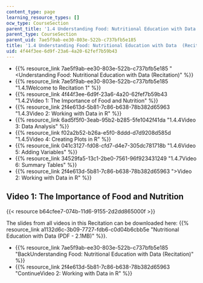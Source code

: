 ```yaml
---
content_type: page
learning_resource_types: []
ocw_type: CourseSection
parent_title: '1.4 Understanding Food: Nutritional Education with Data  (Recitation)'
parent_type: CourseSection
parent_uid: 7ae5f9ab-ee30-803e-522b-c737bfb5e185
title: '1.4 Understanding Food: Nutritional Education with Data  (Recitation)'
uid: 4f44f3ee-6d9f-23a6-4a20-62fef7b59b43
---
```


*   {{% resource_link 7ae5f9ab-ee30-803e-522b-c737bfb5e185 "\<Understanding Food: Nutritional Education with Data (Recitation)" %}}
*   {{% resource_link 7ae5f9ab-ee30-803e-522b-c737bfb5e185 "1.4.1Welcome to Recitation 1" %}}
*   {{% resource_link 4f44f3ee-6d9f-23a6-4a20-62fef7b59b43 "1.4.2Video 1: The Importance of Food and Nutrition" %}}
*   {{% resource_link 2f4e613d-5b81-7c86-b638-78b382d65963 "1.4.3Video 2: Working with Data in R" %}}
*   {{% resource_link 6ad5f5f0-3eab-95b2-b285-5fe1042f41da "1.4.4Video 3: Data Analysis" %}}
*   {{% resource_link f02a2b52-b26a-e5f0-8ddd-d7d9208d585d "1.4.5Video 4: Creating Plots in R" %}}
*   {{% resource_link 041c3127-fd08-cfd7-d4e7-305dc781718b "1.4.6Video 5: Adding Variables" %}}
*   {{% resource_link 34529fa5-13c1-2be0-7561-96f923431249 "1.4.7Video 6: Summary Tables" %}}
*   {{% resource_link 2f4e613d-5b81-7c86-b638-78b382d65963 "\>Video 2: Working with Data in R" %}}

Video 1: The Importance of Food and Nutrition
---------------------------------------------

{{< resource b64cfee7-074b-11d6-9155-2d2dd865000f >}}

The slides from all videos in this Recitation can be downloaded here: {{% resource_link a1132d6c-3b09-7727-fdb6-c0d04b6cbb5e "Nutritional Education with Data (PDF - 2.1MB)" %}}.

*   {{% resource_link 7ae5f9ab-ee30-803e-522b-c737bfb5e185 "BackUnderstanding Food: Nutritional Education with Data (Recitation)" %}}
*   {{% resource_link 2f4e613d-5b81-7c86-b638-78b382d65963 "ContinueVideo 2: Working with Data in R" %}}